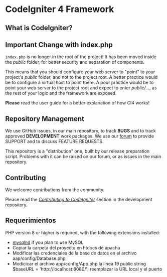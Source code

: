 # CodeIgniter 4 Framework

## What is CodeIgniter?



## Important Change with index.php

`index.php` is no longer in the root of the project! It has been moved inside the *public* folder,
for better security and separation of components.

This means that you should configure your web server to "point" to your project's *public* folder, and
not to the project root. A better practice would be to configure a virtual host to point there. A poor practice would be to point your web server to the project root and expect to enter *public/...*, as the rest of your logic and the
framework are exposed.

**Please** read the user guide for a better explanation of how CI4 works!

## Repository Management

We use GitHub issues, in our main repository, to track **BUGS** and to track approved **DEVELOPMENT** work packages.
We use our [forum](http://forum.codeigniter.com) to provide SUPPORT and to discuss
FEATURE REQUESTS.

This repository is a "distribution" one, built by our release preparation script.
Problems with it can be raised on our forum, or as issues in the main repository.

## Contributing

We welcome contributions from the community.

Please read the [*Contributing to CodeIgniter*](https://github.com/codeigniter4/CodeIgniter4/blob/develop/CONTRIBUTING.md) section in the development repository.

## Requerimientos

PHP version 8 or higher is required, with the following extensions installed:

- [mysqlnd](http://php.net/manual/en/mysqlnd.install.php) if you plan to use MySQL
- Copiar la carpeta del  proyecto en htdocs de apacha
- Modificar las credenciales de la base de datos en el archivo aap/config/Database.php 
- Modicicar el archivo app/config/App.php la linea 19 public string $baseURL = 'http://localhost:8080/'; reemplazar la URL local y el puerto

